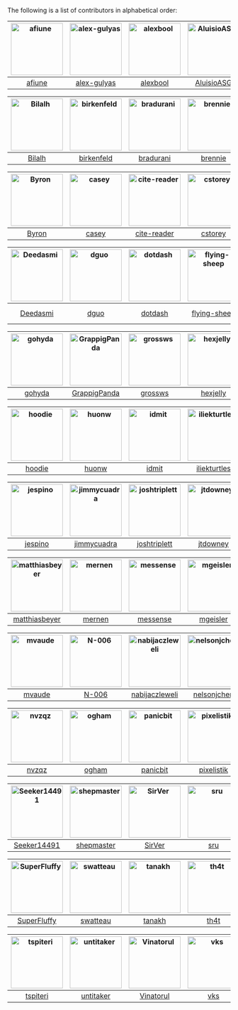 The following is a list of contributors in alphabetical order:


[<img alt="afiune" src="https://avatars.githubusercontent.com/u/5712253?v=3&s=117" width="117">](https://github.com/afiune) |[<img alt="alex-gulyas" src="https://avatars.githubusercontent.com/u/8698329?v=3&s=117" width="117">](https://github.com/alex-gulyas) |[<img alt="alexbool" src="https://avatars.githubusercontent.com/u/1283792?v=3&s=117" width="117">](https://github.com/alexbool) |[<img alt="AluisioASG" src="https://avatars.githubusercontent.com/u/1904165?v=3&s=117" width="117">](https://github.com/AluisioASG) |[<img alt="archer884" src="https://avatars.githubusercontent.com/u/679494?v=3&s=117" width="117">](https://github.com/archer884) |[<img alt="Arnavion" src="https://avatars.githubusercontent.com/u/1096010?v=3&s=117" width="117">](https://github.com/Arnavion) |
:---: |:---: |:---: |:---: |:---: |:---: |
[afiune](https://github.com/afiune) |[alex-gulyas](https://github.com/alex-gulyas) |[alexbool](https://github.com/alexbool) |[AluisioASG](https://github.com/AluisioASG) |[archer884](https://github.com/archer884) |[Arnavion](https://github.com/Arnavion) |

[<img alt="Bilalh" src="https://avatars.githubusercontent.com/u/171602?v=3&s=117" width="117">](https://github.com/Bilalh) |[<img alt="birkenfeld" src="https://avatars.githubusercontent.com/u/144359?v=3&s=117" width="117">](https://github.com/birkenfeld) |[<img alt="bradurani" src="https://avatars.githubusercontent.com/u/4195952?v=3&s=117" width="117">](https://github.com/bradurani) |[<img alt="brennie" src="https://avatars.githubusercontent.com/u/156585?v=3&s=117" width="117">](https://github.com/brennie) |[<img alt="brianp" src="https://avatars.githubusercontent.com/u/179134?v=3&s=117" width="117">](https://github.com/brianp) |[<img alt="BurntSushi" src="https://avatars.githubusercontent.com/u/456674?v=3&s=117" width="117">](https://github.com/BurntSushi) |
:---: |:---: |:---: |:---: |:---: |:---: |
[Bilalh](https://github.com/Bilalh) |[birkenfeld](https://github.com/birkenfeld) |[bradurani](https://github.com/bradurani) |[brennie](https://github.com/brennie) |[brianp](https://github.com/brianp) |[BurntSushi](https://github.com/BurntSushi) |

[<img alt="Byron" src="https://avatars.githubusercontent.com/u/63622?v=3&s=117" width="117">](https://github.com/Byron) |[<img alt="casey" src="https://avatars.githubusercontent.com/u/1945?v=3&s=117" width="117">](https://github.com/casey) |[<img alt="cite-reader" src="https://avatars.githubusercontent.com/u/4196987?v=3&s=117" width="117">](https://github.com/cite-reader) |[<img alt="cstorey" src="https://avatars.githubusercontent.com/u/743059?v=3&s=117" width="117">](https://github.com/cstorey) |[<img alt="daboross" src="https://avatars.githubusercontent.com/u/1152146?v=3&s=117" width="117">](https://github.com/daboross) |[<img alt="davidszotten" src="https://avatars.githubusercontent.com/u/412005?v=3&s=117" width="117">](https://github.com/davidszotten) |
:---: |:---: |:---: |:---: |:---: |:---: |
[Byron](https://github.com/Byron) |[casey](https://github.com/casey) |[cite-reader](https://github.com/cite-reader) |[cstorey](https://github.com/cstorey) |[daboross](https://github.com/daboross) |[davidszotten](https://github.com/davidszotten) |

[<img alt="Deedasmi" src="https://avatars.githubusercontent.com/u/5093293?v=3&s=117" width="117">](https://github.com/Deedasmi) |[<img alt="dguo" src="https://avatars.githubusercontent.com/u/2763135?v=3&s=117" width="117">](https://github.com/dguo) |[<img alt="dotdash" src="https://avatars.githubusercontent.com/u/230962?v=3&s=117" width="117">](https://github.com/dotdash) |[<img alt="flying-sheep" src="https://avatars.githubusercontent.com/u/291575?v=3&s=117" width="117">](https://github.com/flying-sheep) |[<img alt="Geogi" src="https://avatars.githubusercontent.com/u/1818316?v=3&s=117" width="117">](https://github.com/Geogi) |[<img alt="glowing-chemist" src="https://avatars.githubusercontent.com/u/17074682?v=3&s=117" width="117">](https://github.com/glowing-chemist) |
:---: |:---: |:---: |:---: |:---: |:---: |
[Deedasmi](https://github.com/Deedasmi) |[dguo](https://github.com/dguo) |[dotdash](https://github.com/dotdash) |[flying-sheep](https://github.com/flying-sheep) |[Geogi](https://github.com/Geogi) |[glowing-chemist](https://github.com/glowing-chemist) |

[<img alt="gohyda" src="https://avatars.githubusercontent.com/u/10263838?v=3&s=117" width="117">](https://github.com/gohyda) |[<img alt="GrappigPanda" src="https://avatars.githubusercontent.com/u/2055372?v=3&s=117" width="117">](https://github.com/GrappigPanda) |[<img alt="grossws" src="https://avatars.githubusercontent.com/u/171284?v=3&s=117" width="117">](https://github.com/grossws) |[<img alt="hexjelly" src="https://avatars.githubusercontent.com/u/435283?v=3&s=117" width="117">](https://github.com/hexjelly) |[<img alt="hgrecco" src="https://avatars.githubusercontent.com/u/278566?v=3&s=117" width="117">](https://github.com/hgrecco) |[<img alt="homu" src="https://avatars.githubusercontent.com/u/10212162?v=3&s=117" width="117">](https://github.com/homu) |
:---: |:---: |:---: |:---: |:---: |:---: |
[gohyda](https://github.com/gohyda) |[GrappigPanda](https://github.com/GrappigPanda) |[grossws](https://github.com/grossws) |[hexjelly](https://github.com/hexjelly) |[hgrecco](https://github.com/hgrecco) |[homu](https://github.com/homu) |

[<img alt="hoodie" src="https://avatars.githubusercontent.com/u/260370?v=3&s=117" width="117">](https://github.com/hoodie) |[<img alt="huonw" src="https://avatars.githubusercontent.com/u/1203825?v=3&s=117" width="117">](https://github.com/huonw) |[<img alt="idmit" src="https://avatars.githubusercontent.com/u/2546728?v=3&s=117" width="117">](https://github.com/idmit) |[<img alt="iliekturtles" src="https://avatars.githubusercontent.com/u/5081378?v=3&s=117" width="117">](https://github.com/iliekturtles) |[<img alt="james-darkfox" src="https://avatars.githubusercontent.com/u/637155?v=3&s=117" width="117">](https://github.com/james-darkfox) |[<img alt="japaric" src="https://avatars.githubusercontent.com/u/5018213?v=3&s=117" width="117">](https://github.com/japaric) |
:---: |:---: |:---: |:---: |:---: |:---: |
[hoodie](https://github.com/hoodie) |[huonw](https://github.com/huonw) |[idmit](https://github.com/idmit) |[iliekturtles](https://github.com/iliekturtles) |[james-darkfox](https://github.com/james-darkfox) |[japaric](https://github.com/japaric) |

[<img alt="jespino" src="https://avatars.githubusercontent.com/u/290303?v=3&s=117" width="117">](https://github.com/jespino) |[<img alt="jimmycuadra" src="https://avatars.githubusercontent.com/u/122457?v=3&s=117" width="117">](https://github.com/jimmycuadra) |[<img alt="joshtriplett" src="https://avatars.githubusercontent.com/u/162737?v=3&s=117" width="117">](https://github.com/joshtriplett) |[<img alt="jtdowney" src="https://avatars.githubusercontent.com/u/44654?v=3&s=117" width="117">](https://github.com/jtdowney) |[<img alt="kbknapp" src="https://avatars.githubusercontent.com/u/6942134?v=3&s=117" width="117">](https://github.com/kbknapp) |[<img alt="Keats" src="https://avatars.githubusercontent.com/u/680355?v=3&s=117" width="117">](https://github.com/Keats) |
:---: |:---: |:---: |:---: |:---: |:---: |
[jespino](https://github.com/jespino) |[jimmycuadra](https://github.com/jimmycuadra) |[joshtriplett](https://github.com/joshtriplett) |[jtdowney](https://github.com/jtdowney) |[kbknapp](https://github.com/kbknapp) |[Keats](https://github.com/Keats) |

[<img alt="matthiasbeyer" src="https://avatars.githubusercontent.com/u/427866?v=3&s=117" width="117">](https://github.com/matthiasbeyer) |[<img alt="mernen" src="https://avatars.githubusercontent.com/u/6412?v=3&s=117" width="117">](https://github.com/mernen) |[<img alt="messense" src="https://avatars.githubusercontent.com/u/1556054?v=3&s=117" width="117">](https://github.com/messense) |[<img alt="mgeisler" src="https://avatars.githubusercontent.com/u/89623?v=3&s=117" width="117">](https://github.com/mgeisler) |[<img alt="mineo" src="https://avatars.githubusercontent.com/u/78236?v=3&s=117" width="117">](https://github.com/mineo) |[<img alt="musoke" src="https://avatars.githubusercontent.com/u/16665084?v=3&s=117" width="117">](https://github.com/musoke) |
:---: |:---: |:---: |:---: |:---: |:---: |
[matthiasbeyer](https://github.com/matthiasbeyer) |[mernen](https://github.com/mernen) |[messense](https://github.com/messense) |[mgeisler](https://github.com/mgeisler) |[mineo](https://github.com/mineo) |[musoke](https://github.com/musoke) |

[<img alt="mvaude" src="https://avatars.githubusercontent.com/u/9532611?v=3&s=117" width="117">](https://github.com/mvaude) |[<img alt="N-006" src="https://avatars.githubusercontent.com/u/399312?v=3&s=117" width="117">](https://github.com/N-006) |[<img alt="nabijaczleweli" src="https://avatars.githubusercontent.com/u/6709544?v=3&s=117" width="117">](https://github.com/nabijaczleweli) |[<img alt="nelsonjchen" src="https://avatars.githubusercontent.com/u/5363?v=3&s=117" width="117">](https://github.com/nelsonjchen) |[<img alt="Nemo157" src="https://avatars.githubusercontent.com/u/81079?v=3&s=117" width="117">](https://github.com/Nemo157) |[<img alt="nicompte" src="https://avatars.githubusercontent.com/u/439369?v=3&s=117" width="117">](https://github.com/nicompte) |
:---: |:---: |:---: |:---: |:---: |:---: |
[mvaude](https://github.com/mvaude) |[N-006](https://github.com/N-006) |[nabijaczleweli](https://github.com/nabijaczleweli) |[nelsonjchen](https://github.com/nelsonjchen) |[Nemo157](https://github.com/Nemo157) |[nicompte](https://github.com/nicompte) |

[<img alt="nvzqz" src="https://avatars.githubusercontent.com/u/10367662?v=3&s=117" width="117">](https://github.com/nvzqz) |[<img alt="ogham" src="https://avatars.githubusercontent.com/u/503760?v=3&s=117" width="117">](https://github.com/ogham) |[<img alt="panicbit" src="https://avatars.githubusercontent.com/u/628445?v=3&s=117" width="117">](https://github.com/panicbit) |[<img alt="pixelistik" src="https://avatars.githubusercontent.com/u/170929?v=3&s=117" width="117">](https://github.com/pixelistik) |[<img alt="rnelson" src="https://avatars.githubusercontent.com/u/118361?v=3&s=117" width="117">](https://github.com/rnelson) |[<img alt="rtaycher" src="https://avatars.githubusercontent.com/u/324733?v=3&s=117" width="117">](https://github.com/rtaycher) |
:---: |:---: |:---: |:---: |:---: |:---: |
[nvzqz](https://github.com/nvzqz) |[ogham](https://github.com/ogham) |[panicbit](https://github.com/panicbit) |[pixelistik](https://github.com/pixelistik) |[rnelson](https://github.com/rnelson) |[rtaycher](https://github.com/rtaycher) |

[<img alt="Seeker14491" src="https://avatars.githubusercontent.com/u/6490497?v=3&s=117" width="117">](https://github.com/Seeker14491) |[<img alt="shepmaster" src="https://avatars.githubusercontent.com/u/174509?v=3&s=117" width="117">](https://github.com/shepmaster) |[<img alt="SirVer" src="https://avatars.githubusercontent.com/u/140115?v=3&s=117" width="117">](https://github.com/SirVer) |[<img alt="sru" src="https://avatars.githubusercontent.com/u/2485892?v=3&s=117" width="117">](https://github.com/sru) |[<img alt="SShrike" src="https://avatars.githubusercontent.com/u/4061736?v=3&s=117" width="117">](https://github.com/SShrike) |[<img alt="starkat99" src="https://avatars.githubusercontent.com/u/8295111?v=3&s=117" width="117">](https://github.com/starkat99) |
:---: |:---: |:---: |:---: |:---: |:---: |
[Seeker14491](https://github.com/Seeker14491) |[shepmaster](https://github.com/shepmaster) |[SirVer](https://github.com/SirVer) |[sru](https://github.com/sru) |[SShrike](https://github.com/SShrike) |[starkat99](https://github.com/starkat99) |

[<img alt="SuperFluffy" src="https://avatars.githubusercontent.com/u/701177?v=3&s=117" width="117">](https://github.com/SuperFluffy) |[<img alt="swatteau" src="https://avatars.githubusercontent.com/u/5521255?v=3&s=117" width="117">](https://github.com/swatteau) |[<img alt="tanakh" src="https://avatars.githubusercontent.com/u/109069?v=3&s=117" width="117">](https://github.com/tanakh) |[<img alt="th4t" src="https://avatars.githubusercontent.com/u/2801030?v=3&s=117" width="117">](https://github.com/th4t) |[<img alt="tormol" src="https://avatars.githubusercontent.com/u/10460821?v=3&s=117" width="117">](https://github.com/tormol) |[<img alt="tshepang" src="https://avatars.githubusercontent.com/u/588486?v=3&s=117" width="117">](https://github.com/tshepang) |
:---: |:---: |:---: |:---: |:---: |:---: |
[SuperFluffy](https://github.com/SuperFluffy) |[swatteau](https://github.com/swatteau) |[tanakh](https://github.com/tanakh) |[th4t](https://github.com/th4t) |[tormol](https://github.com/tormol) |[tshepang](https://github.com/tshepang) |

[<img alt="tspiteri" src="https://avatars.githubusercontent.com/u/18604588?v=3&s=117" width="117">](https://github.com/tspiteri) |[<img alt="untitaker" src="https://avatars.githubusercontent.com/u/837573?v=3&s=117" width="117">](https://github.com/untitaker) |[<img alt="Vinatorul" src="https://avatars.githubusercontent.com/u/6770624?v=3&s=117" width="117">](https://github.com/Vinatorul) |[<img alt="vks" src="https://avatars.githubusercontent.com/u/33460?v=3&s=117" width="117">](https://github.com/vks) |[<img alt="volks73" src="https://avatars.githubusercontent.com/u/1915469?v=3&s=117" width="117">](https://github.com/volks73) |[<img alt="wdv4758h" src="https://avatars.githubusercontent.com/u/2716047?v=3&s=117" width="117">](https://github.com/wdv4758h) |
:---: |:---: |:---: |:---: |:---: |:---: |
[tspiteri](https://github.com/tspiteri) |[untitaker](https://github.com/untitaker) |[Vinatorul](https://github.com/Vinatorul) |[vks](https://github.com/vks) |[volks73](https://github.com/volks73) |[wdv4758h](https://github.com/wdv4758h) |


